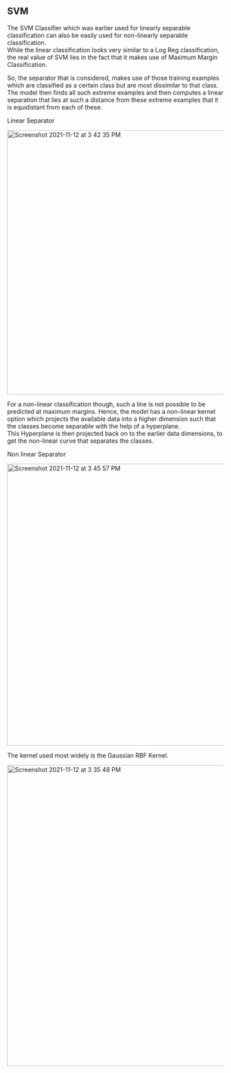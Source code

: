 ## SVM ##  

The SVM Classifier which was earlier used for linearly separable classification can also be easily used for non-linearly separable classification.  
While the linear classification looks very similar to a Log Reg classification, the real value of SVM lies in the fact that it makes use of Maximum Margin Classification. 

So, the separator that is considered, makes use of those training examples which are classified as a certain class but are most dissimilar to that class. The model then finds all such extreme examples and then computes a linear separation that lies at such a distance from these extreme examples that it is equidistant from each of these.

Linear Separator

<img width="614" alt="Screenshot 2021-11-12 at 3 42 35 PM" src="https://user-images.githubusercontent.com/61674750/141450142-e08cd9e9-ba51-4115-87bf-d1b8ace4d2de.png">


For a non-linear classification though, such a line is not possible to be predicted at maximum margins. Hence, the model has a non-linear kernel option which projects the available data into a higher dimension such that the classes become separable with the help of a hyperplane.  
This Hyperplane is then projected back on to the earlier data dimensions, to get the non-linear curve that separates the classes. 

Non linear Separator 

<img width="655" alt="Screenshot 2021-11-12 at 3 45 57 PM" src="https://user-images.githubusercontent.com/61674750/141450639-aa2c2c3d-6961-4428-81f4-bb1b7c11e311.png">

The kernel used most widely is the Gaussian RBF Kernel.

<img width="699" alt="Screenshot 2021-11-12 at 3 35 48 PM" src="https://user-images.githubusercontent.com/61674750/141450719-7b6f062b-d3cb-4cbf-ae65-e19f51aeaffc.png">
